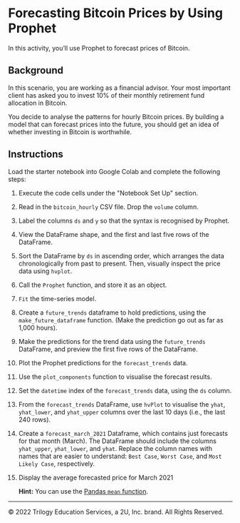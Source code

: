 # Forecasting Bitcoin Prices by Using Prophet

In this activity, you’ll use Prophet to forecast prices of Bitcoin.

## Background

In this scenario, you are working as a financial advisor. Your most important client has asked you to invest 10% of their monthly retirement fund allocation in Bitcoin.

You decide to analyse the patterns for hourly Bitcoin prices. By building a model that can forecast prices into the future, you should get an idea of whether investing in Bitcoin is worthwhile.

## Instructions

Load the starter notebook into Google Colab and complete the following steps:

1. Execute the code cells under the "Notebook Set Up" section.

2. Read in the `bitcoin_hourly` CSV file. Drop the `volume` column.

3. Label the columns `ds` and `y` so that the syntax is recognised by Prophet.

4. View the DataFrame shape, and the first and last five rows of the DataFrame.

5. Sort the DataFrame by `ds` in ascending order, which arranges the data chronologically from past to present. Then, visually inspect the price data using `hvplot`.

6. Call the `Prophet` function, and store it as an object.

7. `Fit` the time-series model.

8. Create a `future_trends` dataframe to hold predictions, using the `make_future_dataframe` function. (Make the prediction go out as far as 1,000 hours).

9. Make the predictions for the trend data using the `future_trends` DataFrame, and preview the first five rows of the DataFrame.

10. Plot the Prophet predictions for the `forecast_trends` data.

11. Use the `plot_components` function to visualise the forecast results.

12. Set the `datetime` index of the `forecast_trends` data, using the `ds` column.

13. From the `forecast_trends` DataFrame, use `hvPlot` to visualise the `yhat`, `yhat_lower`, and `yhat_upper` columns over the last 10 days (i.e., the last 240 rows).

14. Create a `forecast_march_2021` Dataframe, which contains just forecasts for that month (March). The DataFrame should include the columns `yhat_upper`, `yhat_lower`, and `yhat`. Replace the column names with names that are easier to understand: `Best Case`, `Worst Case`, and `Most Likely Case`, respectively.

15. Display the average forecasted price for March 2021

    **Hint:** You can use the [Pandas `mean` function](https://pandas.pydata.org/pandas-docs/stable/reference/api/pandas.DataFrame.mean.html).

---

© 2022 Trilogy Education Services, a 2U, Inc. brand. All Rights Reserved.
